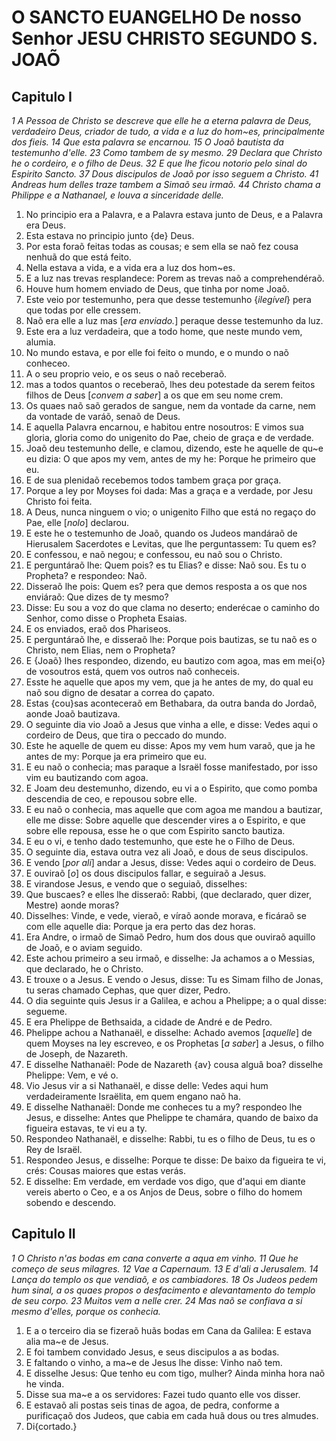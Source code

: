 # O SANCTO EUANGELHO De nosso Senhor JESU CHRISTO SEGUNDO S. JOAÕ

## Capitulo I

_1 A Pessoa de Christo se descreve que elle he a eterna palavra de Deus, verdadeiro Deus, criador de tudo, a vida e a luz do hom~es, principalmente dos fieis. 14 Que esta palavra se encarnou. 15 O Joaõ bautista da testemunho d'elle. 23 Como tambem de sy mesmo. 29 Declara que Christo he o cordeiro, e o filho de Deus. 32 E que lhe ficou notorio pelo sinal do Espirito Sancto. 37 Dous discipulos de Joaõ por isso seguem a Christo. 41 Andreas hum delles traze tambem a Simaõ seu irmaõ. 44 Christo chama a Philippe e a Nathanael, e louva a sinceridade delle._

1. No principio era a Palavra, e a Palavra estava junto de Deus, e a Palavra era Deus.
2. Esta estava no principio junto {de} Deus.
3. Por esta foraõ feitas todas as cousas; e sem ella se naõ fez cousa nenhuã do que está feito.
4. Nella estava a vida, e a vida era a luz dos hom~es.
5. E a luz nas trevas resplandece: Porem as trevas naõ a comprehendéraõ.
6. Houve hum homem enviado de Deus, que tinha por nome Joaõ.
7. Este veio por testemunho, pera que desse testemunho {_ilegível_} pera que todas por elle cressem.
8. Naõ era elle a luz mas [_era enviado._] peraque desse testemunho da luz.
9. Este era a luz verdadeira, que a todo home, que neste mundo vem, alumia.
10. No mundo estava, e por elle foi feito o mundo, e o mundo o naõ conheceo.
11. A o seu proprio veio, e os seus o naõ receberaõ.
12. mas a todos quantos o receberaõ, lhes deu potestade da serem feitos filhos de Deus [_convem a saber_] a os que em seu nome crem.
13. Os quaes naõ saõ gerados de sangue, nem da vontade da carne, nem da vontade de varáõ, senaõ de Deus.
14. E aquella Palavra encarnou, e habitou entre nosoutros: E vimos sua gloria, gloria como do unigenito do Pae, cheio de graça e de verdade.
15. Joaõ deu testemunho delle, e clamou, dizendo, este he aquelle de qu~e eu dizia: O que apos my vem, antes de my he: Porque he primeiro que eu.
16. E de sua plenidaõ recebemos todos tambem graça por graça.
17. Porque a ley por Moyses foi dada: Mas a graça e a verdade, por Jesu Christo foi feita.
18. A Deus, nunca ninguem o vio; o unigenito Filho que está no regaço do Pae, elle [_nolo_] declarou.
19. E este he o testemunho de Joaõ, quando os Judeos mandáraõ de Hierusalem Sacerdotes e Levitas, que lhe perguntassem: Tu quem es?
20. E confessou, e naõ negou; e confessou, eu naõ sou o Christo.
21. E perguntáraõ lhe: Quem pois? es tu Elias? e disse: Naõ sou. Es tu o Propheta? e respondeo: Naõ.
22. Disseraõ lhe pois: Quem es? pera que demos resposta a os que nos enviáraõ: Que dizes de ty mesmo?
23. Disse: Eu sou a voz do que clama no deserto; enderécae o caminho do Senhor, como disse o Propheta Esaias.
24. E os enviados, eraõ dos Phariseos.
25. E perguntáraõ lhe, e disseraõ lhe: Porque pois bautizas, se tu naõ es o Christo, nem Elias, nem o Propheta?
26. E {Joaõ} lhes respondeo, dizendo, eu bautizo com agoa, mas em mei{o} de vosoutros está, quem vos outros naõ conheceis.
27. Esste he aquelle que apos my vem, que ja he antes de my, do qual eu naõ sou digno de desatar a correa do çapato.
28. Estas {cou}sas aconteceraõ em Bethabara, da outra banda do Jordaõ, aonde Joaõ bautizava.
29. O seguinte dia vio Joaõ a Jesus que vinha a elle, e disse: Vedes aqui o cordeiro de Deus, que tira o peccado do mundo.
30. Este he aquelle de quem eu disse: Apos my vem hum varaõ, que ja he antes de my: Porque ja era primeiro que eu.
31. E eu naõ o conhecia; mas paraque a Israël fosse manifestado, por isso vim eu bautizando com agoa.
32. E Joam deu destemunho, dizendo, eu vi a o Espirito, que como pomba descendia de ceo, e repousou sobre elle.
33. E eu naõ o conhecia, mas aquelle que com agoa me mandou a bautizar, elle me disse: Sobre aquelle que descender vires a o Espirito, e que sobre elle repousa, esse he o que com Espirito sancto bautiza.
34. E eu o vi, e tenho dado testemunho, que este he o Filho de Deus.
35. O seguinte dia, estava outra vez ali Joaõ, e dous de seus discipulos.
36. E vendo [_por ali_] andar a Jesus, disse: Vedes aqui o cordeiro de Deus.
37. E ouviraõ [_o_] os dous discipulos fallar, e seguiraõ a Jesus.
38. E virandose Jesus, e vendo que o seguiaõ, disselhes:
39. Que buscaes? e elles lhe disseraõ: Rabbi, (que declarado, quer dizer, Mestre) aonde moras?
40. Disselhes: Vinde, e vede, vieraõ, e víraõ aonde morava, e ficáraõ se com elle aquelle dia: Porque ja era perto das dez horas.
41. Era Andre, o irmaõ de Simaõ Pedro, hum dos dous que ouviraõ aquillo de Joaõ, e o aviam seguido.
42. Este achou primeiro a seu irmaõ, e disselhe: Ja achamos a o Messias, que declarado, he o Christo.
43. E trouxe o a Jesus. E vendo o Jesus, disse: Tu es Simam filho de Jonas, tu seras chamado Cephas, que quer dizer, Pedro.
44. O dia seguinte quis Jesus ir a Galilea, e achou a Phelippe; a o qual disse: segueme.
45. E era Phelippe de Bethsaida, a cidade de André e de Pedro.
46. Phelippe achou a Nathanaël, e disselhe: Achado avemos [_aquelle_] de quem Moyses na ley escreveo, e os Prophetas [_a saber_] a Jesus, o filho de Joseph, de Nazareth.
47. E disselhe Nathanaël: Pode de Nazareth {av} cousa alguâ boa? disselhe Phelippe: Vem, e vé o.
48. Vio Jesus vir a si Nathanaël, e disse delle: Vedes aqui hum verdadeiramente Israëlita, em quem engano naõ ha.
49. E disselhe Nathanaël: Donde me conheces tu a my? respondeo lhe Jesus, e disselhe: Antes que Phelippe te chamára, quando de baixo da figueira estavas, te vi eu a ty.
50. Respondeo Nathanaël, e disselhe: Rabbi, tu es o filho de Deus, tu es o Rey de Israël.
51. Respondeo Jesus, e disselhe: Porque te disse: De baixo da figueira te vi, crés: Cousas maiores que estas verás.
52. E disselhe: Em verdade, em verdade vos digo, que d'aqui em diante vereis aberto o Ceo, e a os Anjos de Deus, sobre o filho do homem sobendo e descendo.

## Capitulo II

_1 O Christo n'as bodas em cana converte a aqua em vinho. 11 Que he começo de seus milagres. 12 Vae a Capernaum. 13 E d'ali a Jerusalem. 14 Lança do templo os que vendiaõ, e os cambiadores. 18 Os Judeos pedem hum sinal, a os quaes propos o desfacimento e alevantamento do templo de seu corpo. 23 Muitos vem a nelle crer. 24 Mas naõ se confiava a si mesmo d'elles, porque os conhecia._

1. E a o terceiro dia se fizeraõ huãs bodas em Cana da Galilea: E estava alia ma~e de Jesus.
2. E foi tambem convidado Jesus, e seus discipulos a as bodas.
3. E faltando o vinho, a ma~e de Jesus lhe disse: Vinho naõ tem.
4. E disselhe Jesus: Que tenho eu com tigo, mulher? Ainda minha hora naõ he vinda.
5. Disse sua ma~e a os servidores: Fazei tudo quanto elle vos disser.
6. E estavaõ ali postas seis tinas de agoa, de pedra, conforme a purificaçaõ dos Judeos, que cabia em cada huã dous ou tres almudes.
7. Di{cortado.}
